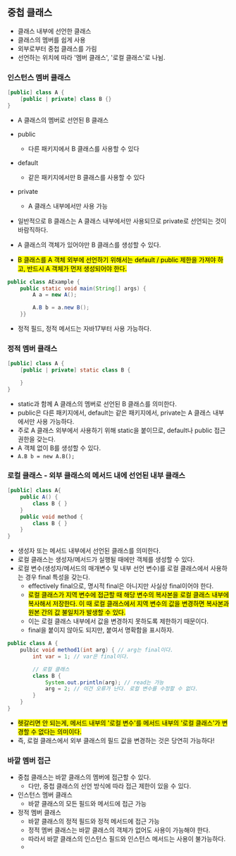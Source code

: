 ## 중첩 클래스

- 클래스 내부에 선언한 클래스
- 클래스의 멤버를 쉽게 사용
- 외부로부터 중첩 클래스를 가림
- 선언하는 위치에 따라 '멤버 클래스', '로컬 클래스'로 나뉨.

### 인스턴스 멤버 클래스

```java
[public] class A {
    [public | private] class B {}
}
```

- A 클래스의 멤버로 선언된 B 클래스
- public
  - 다른 패키지에서 B 클래스를 사용할 수 있다
- default
  - 같은 패키지에서만 B 클래스를 사용할 수 있다
- private

  - A 클래스 내부에서만 사용 가능

- 일반적으로 B 클래스는 A 클래스 내부에서만 사용되므로 private로 선언되는 것이 바람직하다.
- A 클래스의 객체가 있어야만 B 클래스를 생성할 수 있다.
- <mark>B 클래스를 A 객체 외부에 선언하기 위해서는 default / public 제한을 가져야 하고, 반드시 A 객체가 먼저 생성되어야 한다.</mark>

```java
public class AExample {
    public static void main(String[] args) {
        A a = new A();

        A.B b = a.new B();
    }}
```

- 정적 필드, 정적 메서드는 자바17부터 사용 가능하다.

### 정적 멤버 클래스

```java
[public] class A {
    [public | private] static class B {

    }
}
```

- static과 함께 A 클래스의 멤버로 선언된 B 클래스를 의미한다.
- public은 다른 패키지에서, default는 같은 패키지에서, private는 A 클래스 내부에서만 사용 가능하다.
- 주로 A 클래스 외부에서 사용하기 위해 static을 붙이므로, default나 public 접근 권한을 갖는다.
- A 객체 없이 B를 생성할 수 있다.
- `A.B b = new A.B();`

### 로컬 클래스 - 외부 클래스의 메서드 내에 선언된 내부 클래스

```java
[public] class A{
    public A() {
        class B { }
    }
    public void method {
        class B { }
    }
}
```

- 생성자 또는 메서드 내부에서 선언된 클래스를 의미한다.
- 로컬 클래스는 생성자/메서드가 실행될 때에만 객체를 생성할 수 있다.
- 로컬 변수(생성자/메서드의 매개변수 및 내부 선언 변수)를 로컬 클래스에서 사용하는 경우 final 특성을 갖는다.
  - effectively final으로, 명시적 final은 아니지만 사실상 final이어야 한다.
  - <mark>로컬 클래스가 지역 변수에 접근할 때 해당 변수의 복사본을 로컬 클래스 내부에 복사해서 저장한다. 이 때 로컬 클래스에서 지역 변수의 값을 변경하면 복사본과 원본 간의 값 불일치가 발생할 수 있다. </mark>
  - 이는 로컬 클래스 내부에서 값을 변경하지 못하도록 제한하기 때문이다.
  - final을 붙이지 않아도 되지만, 붙여서 명확함을 표시하자.

```java
public class A {
    pulbic void method1(int arg) { // arg는 final이다.
        int var = 1; // var은 final이다.

        // 로컬 클래스
        class B {
            System.out.println(arg); // read는 가능
            arg = 2; // 이건 오류가 난다. 로컬 변수를 수정할 수 없다.
        }
    }
}
```

- <mark>헷갈리면 안 되는게, 메서드 내부의 '로컬 변수'를 메서드 내부의 '로컬 클래스'가 변경할 수 없다는 의미이다.
- 즉, 로컬 클래스에서 외부 클래스의 필드 값을 변경하는 것은 당연히 가능하다!</mark>

### 바깥 멤버 접근

- 중첩 클래스는 바깥 클래스의 멤버에 접근할 수 있다.
  - 다만, 중첩 클래스의 선언 방식에 따라 접근 제한이 있을 수 있다.
- 인스턴스 멤버 클래스
  - 바깥 클래스의 모든 필드와 메서드에 접근 가능
- 정적 멤버 클래스
  - 바깥 클래스의 정적 필드와 정적 메서드에 접근 가능
  - 정적 멤버 클래스는 바깥 클래스의 객체가 없어도 사용이 가능해야 한다.
  - 따라서 바깥 클래스의 인스턴스 필드와 인스턴스 메서드는 사용이 불가능하다.
  -
